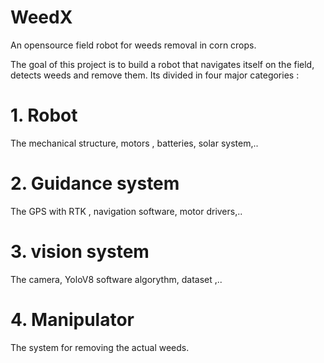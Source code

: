 # WeedX
An opensource field robot for weeds removal in corn crops.

The goal of this project is to build a robot that navigates itself on the field, detects weeds and
remove them. Its divided in four major categories :

# 1. Robot

The mechanical structure, motors , batteries, solar system,..

# 2. Guidance system

The GPS with RTK , navigation software, motor drivers,..


# 3. vision system

The camera, YoloV8 software algorythm, dataset ,..

# 4. Manipulator

The system for removing the actual weeds.

    
